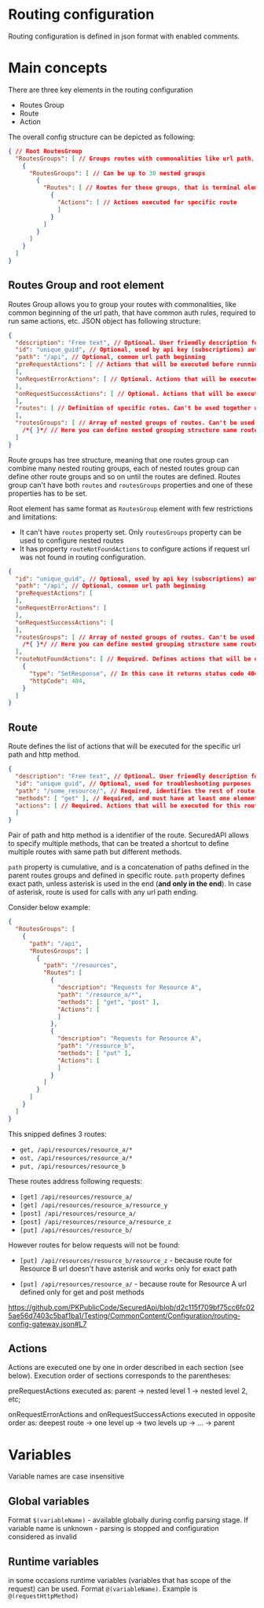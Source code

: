 # Routing configuration

Routing configuration is defined in json format with enabled comments.

# Main concepts
There are three key elements in the routing configuration
* Routes Group
* Route
* Action

The overall config structure can be depicted as following: 
```json
{ // Root RoutesGroup
  "RoutesGroups": [ // Groups routes with commonalities like url path, auth rules, etc
    {
      "RoutesGroups": [ // Can be up to 30 nested groups
        {
          "Routes": [ // Routes for these groups, that is terminal element in the Route group structure
            {
              "Actions": [ // Actions executed for specific route
              ]
            }
          ]
        }
      ]
    }
  ]
}
```

## Routes Group and root element
Routes Group allows you to group your routes with commonalities, like common beginning of the url path, that have common auth rules, required to run same actions, etc. JSON object has following structure:

```json
{
  "description": "Free text", // Optional. User friendly description for the group, for maintenance and troubleshooting purposes
  "id": "unique_guid", // Optional, used by api key (subscriptions) authorization, or for troubleshooting
  "path": "/api", // Optional, common url path beginning
  "preRequestActions": [ // Actions that will be executed before running nested group's preRequestActions and routes.actions
  ],
  "onRequestErrorActions": [ // Optional. Actions that will be executed after running nested group's onRequestErrorActions and routes' actions in case of error of nested routes
  ],
  "onRequestSuccessActions": [ // Optional. Actions that will be executed  after running nested group's onRequestSuccessActions and routes' actions in case of success of nested routes
  ],
  "routes": [ // Definition of specific rotes. Can't be used together with routesGroups property
  ],
  "routesGroups": [ // Array of nested groups of routes. Can't be used together with routes property
    /*{ }*/ // Here you can define nested grouping structure same route groups where you can setup 
  ]
}
```

Route groups has tree structure, meaning that one routes group can combine many nested routing groups, each of nested routes group can define other route groups and so on until the routes are defined. Routes group can't have both ```routes``` and ```routesGroups``` properties and one of these properties has to be set.

Root element has same format as ```RoutesGroup``` element with few restrictions and limitations:
* It can't have ```routes``` property set. Only ```routesGroups``` property can be used to configure nested routes
* It has property ```routeNotFoundActions``` to configure actions if request url was not found in routing configuration.

```json
{
  "id": "unique_guid", // Optional, used by api key (subscriptions) authorization, or for troubleshooting
  "path": "/api", // Optional, common url path beginning
  "preRequestActions": [
  ],
  "onRequestErrorActions": [
  ],
  "onRequestSuccessActions": [
  ],
  "routesGroups": [ // Array of nested groups of routes. Can't be used together with routes property
    /*{ }*/ // Here you can define nested grouping structure same route groups where you can setup 
  ],
  "routeNotFoundActions": [ // Required. Defines actions that will be executed if route not found. 
    {
      "type": "SetResponse", // In this case it returns status code 404
      "httpCode": 404,
    }
  ]
}
```

## Route
Route defines the list of actions that will be executed for the specific url path and http method.

```JSON
{
  "description": "Free text", // Optional. User friendly description for the route, for maintenance and troubleshooting purposes
  "id": "unique guid", // Optional, used for troubleshooting purposes
  "path": "/some_resource/", // Required, identifies the rest of route, allows using * (asterisk) to make route work for call with any ending.
  "methods": [ "get" ], // Required, and must have at least one element. HTTP Methods that identifies route together with url path
  "actions": [ // Required. Actions that will be executed for this route
  ]
}
```

Pair of path and http method is a identifier of the route. SecuredAPI allows to specify multiple methods, that can be treated a shortcut to define multiple routes with same path but different methods. 

```path``` property is cumulative, and is a concatenation of paths defined in the parent routes groups and defined in specific route. ```path``` property defines exact path, unless asterisk is used in the end (**and only in the end**). In case of asterisk, route is used for calls with any url path ending.

Consider below example:

```json
{ 
  "RoutesGroups": [ 
    {
      "path": "/api",
      "RoutesGroups": [
        {
          "path": "/resources",
          "Routes": [ 
            {
              "description": "Requests for Resource A",
              "path": "/resource_a/*",
              "methods": [ "get", "post" ],
              "Actions": [
              ]
            },
            {
              "description": "Requests for Resource A",
              "path": "/resource_b",
              "methods": [ "put" ],
              "Actions": [ 
              ]
            }
          ]
        }
      ]
    }
  ]
}
```

This snipped defines 3 routes:
* ```get, /api/resources/resource_a/*```
* ```ost, /api/resources/resource_a/*```
* ```put, /api/resources/resource_b```

These routes address following requests:
* ```[get] /api/resources/resource_a/```
* ```[get] /api/resources/resource_a/resource_y```
* ```[post] /api/resources/resource_a/```
* ```[post] /api/resources/resource_a/resource_z```
* ```[put] /api/resources/resource_b/```

However routes for below requests will not be found: 

* ```[put] /api/resources/resource_b/resource_z``` - because route for Resource B url doesn't have asterisk and works only for exact path

* ```[put] /api/resources/resource_a/``` - because route for Resource A url defined only for get and post methods


https://github.com/PKPublicCode/SecuredApi/blob/d2c115f709bf75cc6fc025ae56d7403c5baf1ba1/Testing/CommonContent/Configuration/routing-config-gateway.json#L7

## Actions
Actions are executed one by one in order described in each section (see below). Execution order of sections corresponds to the parentheses: 

preRequestActions executed as: parent -> nested level 1 -> nested level 2, etc; 

onRequestErrorActions and onRequestSuccessActions executed in opposite order as: deepest route -> one level up -> two levels up -> ... -> parent

# Variables
Variable names are case insensitive

## Global variables
Format ```$(variableName)``` - available globally during config parsing stage. If variable name is unknown - parsing is stopped and configuration considered as invalid

## Runtime variables
in some occasions runtime variables (variables that has scope of the request) can be used.
Format ```@(variableName)```. Example is ```@(requestHttpMethod)```